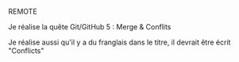 REMOTE

Je réalise la quête Git/GitHub 5 : Merge & Conflits

Je réalise aussi qu'il y a du franglais dans le titre, il devrait être écrit "Conflicts"
